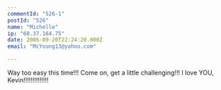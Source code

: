 ```yaml
---
commentId: "526-1"
postId: "526"
name: "Michelle"
ip: "68.37.164.75"
date: 2006-09-20T22:24:20.000Z
email: "McYoung13@yahoo.com"

---
```

<p>Way too easy this time!!!  Come on, get a little challenging!!!  I love YOU, Kevin!!!!!!!!!!!!!!</p>